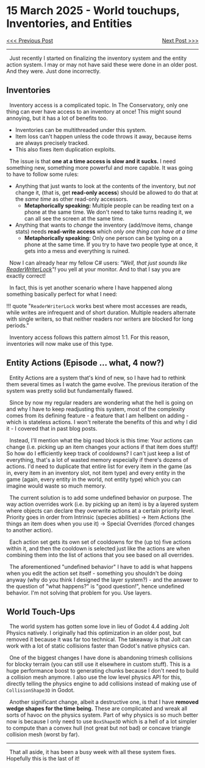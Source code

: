 # 15 March 2025 - World touchups, Inventories, and Entities
<span style="float:left">[&lt;&lt;&lt; Previous Post](../03/06.md)</span>
<span style="float:right">[Next Post &gt;&gt;&gt;](../03/25.md)</span>
<br/>
***

&nbsp;&nbsp;Just recently I started on finalizing the inventory system and the entity action system. I may or may not have said these were done in an older post. And they were. Just done incorrectly.

## Inventories

&nbsp;&nbsp;Inventory access is a complicated topic. In The Conservatory, only one thing can ever have access to an inventory at once! This might sound annoying, but it has a lot of benefits too.

* Inventories can be multithreaded under this system.
* Item loss can't happen unless the code throws it away, because items are always precisely tracked.
* This also fixes item duplication exploits.

&nbsp;&nbsp;The issue is that **one at a time access is slow and it sucks.** I need something new, something more powerful and more capable. It was going to have to follow some rules:

* Anything that just wants to look at the contents of the inventory, but *not* change it, (that is, get **read-only access**) should be allowed to do that at the *same time* as other read-only accessors.
    * **Metaphorically speaking:** Multiple people can be reading text on a phone at the same time. We don't need to take turns reading it, we can all see the screen at the same time.
* Anything that wants to *change* the inventory (add/move items, change stats) needs **read-write access** which *only one thing can have at a time*
    * **Metaphorically speaking:** Only one person can be typing on a phone at the same time. If you try to have two people type at once, it gets into a mess and everything is ruined.

&nbsp;&nbsp;Now I can already hear my fellow C# users: *"Well, that just sounds like [ReaderWriterLock](https://learn.microsoft.com/en-us/dotnet/api/system.threading.readerwriterlock?view=net-9.0)"!* you yell at your monitor. And to that I say you are exactly correct!

&nbsp;&nbsp;In fact, this is yet another scenario where I have happened along something basically perfect for what I need:

!!! quote "`ReaderWriterLock` works best where most accesses are reads, while writes are infrequent and of short duration. Multiple readers alternate with single writers, so that neither readers nor writers are blocked for long periods."

&nbsp;&nbsp;Inventory access follows this pattern almost 1:1. For this reason, inventories will now make use of this type.

## Entity Actions (Episode ... what, 4 now?)

&nbsp;&nbsp;Entity Actions are a system that's kind of new, so I have had to rethink them several times as I watch the game evolve. The previous iteration of the system was pretty solid but fundamentally flawed.

&nbsp;&nbsp;Since by now my regular readers are wondering what the hell is going on and why I have to keep readjusting this system, most of the complexity comes from its defining feature - a feature that I am hellbent on adding - which is stateless actions. I won't reiterate the benefits of this and why I did it - I covered that in past blog posts.

&nbsp;&nbsp;Instead, I'll mention what the big road block is this time: Your actions can change (i.e. picking up an item changes your actions if that item does stuff)! So how do I efficiently keep track of cooldowns? I can't just keep a list of everything, that's a lot of wasted memory especially if there's dozens of actions. I'd need to duplicate that entire list for every item in the game (as in, every item in an inventory slot, not item type) and every entity in the game (again, every entity in the world, not entity type) which you can imagine would waste so much memory.

&nbsp;&nbsp;The current solution is to add some undefined behavior on purpose. The way action overrides work (i.e. by picking up an item) is by a layered system where objects can declare they overwrite actions at a certain priority level. Priority goes in order from Intrinsic (species abilities) → Item Actions (the things an item does when you use it) → Special Overrides (forced changes to another action).

&nbsp;&nbsp;Each action set gets its own set of cooldowns for the (up to) five actions within it, and then the cooldown is selected just like the actions are when combining them into the list of actions that you see based on all overrides.

&nbsp;&nbsp;The aforementioned "undefined behavior" I have to add is what happens when you edit the action set itself - something you shouldn't be doing anyway (why do you think I designed the layer system?) - and the answer to the question of "what happens?" is "good question!", hence undefined behavior. I'm not solving that problem for you. Use layers.

## World Touch-Ups

&nbsp;&nbsp;The world system has gotten some love in lieu of Godot 4.4 adding Jolt Physics natively. I originally had this optimization in an older post, but removed it because it was far too technical. The takeaway is that Jolt can work with a lot of static collisions faster than Godot's native physics can.

&nbsp;&nbsp;One of the biggest changes I have done is abandoning trimesh collisions for blocky terrain (you can still use it elsewhere in custom stuff). This is a huge performance boost to generating chunks because I don't need to build a collision mesh anymore. I also use the low level physics API for this, directly telling the physics engine to add collisions instead of making use of `CollisionShape3D` in Godot.

&nbsp;&nbsp;Another significant change, albeit a destructive one, is that I have **removed wedge shapes for the time being.** These are complicated and wreak all sorts of havoc on the physics system. Part of why physics is so much better now is because I only need to use `BoxShape3D` which is a hell of a lot simpler to compute than a convex hull (not great but not bad) or concave triangle collision mesh (worst by far).

***

&nbsp;&nbsp;That all aside, it has been a busy week with all these system fixes. Hopefully this is the last of it!